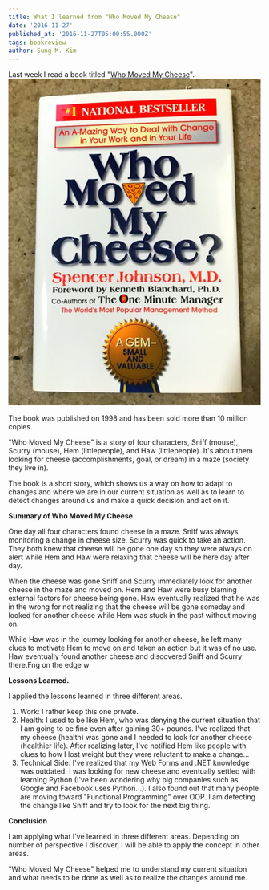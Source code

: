 ```yaml
---
title: What I learned from "Who Moved My Cheese"
date: '2016-11-27'
published_at: '2016-11-27T05:00:55.000Z'
tags: bookreview
author: Sung M. Kim
---
```


Last week I read a book titled "[Who Moved My Cheese](https://www.amazon.com/Who-Moved-My-Cheese-Amazing/dp/0399144463/ref=sr_1_1?ie=UTF8&qid=1480022666&sr=8-1&keywords=who+moved+my+cheese)".![Who Moved My Cheese Cover](./images/Who-Moved-My-Cheese-Cover.jpg)

The book was published on 1998 and has been sold more than 10 million copies.

"Who Moved My Cheese" is a story of four characters, Sniff (mouse), Scurry (mouse), Hem (littlepeople), and Haw (littlepeople). It's about them looking for cheese (accomplishments, goal, or dream) in a maze (society they live in).

The book is a short story, which shows us a way on how to adapt to changes and where we are in our current situation as well as to learn to detect changes around us and make a quick decision and act on it.

**Summary of Who Moved My Cheese**

One day all four characters found cheese in a maze. Sniff was always monitoring a change in cheese size. Scurry was quick to take an action. They both knew that cheese will be gone one day so they were always on alert while Hem and Haw were relaxing that cheese will be here day after day.

When the cheese was gone Sniff and Scurry immediately look for another cheese in the maze and moved on. Hem and Haw were busy blaming external factors for cheese being gone. Haw eventually realized that he was in the wrong for not realizing that the cheese will be gone someday and looked for another cheese while Hem was stuck in the past without moving on.

While Haw was in the journey looking for another cheese, he left many clues to motivate Hem to move on and taken an action but it was of no use. Haw eventually found another cheese and discovered Sniff and Scurry there.Fng on the edge w

**Lessons Learned.**

I applied the lessons learned in three different areas.

1. Work: I rather keep this one private.
2. Health: I used to be like Hem, who was denying the current situation that I am going to be fine even after gaining 30+ pounds. I've realized that my cheese (health) was gone and I needed to look for another cheese (healthier life). After realizing later, I've notified Hem like people with clues to how I lost weight but they were reluctant to make a change...
3. Technical Side: I've realized that my Web Forms and .NET knowledge was outdated. I was looking for new cheese and eventually settled with learning Python (I've been wondering why big companies such as Google and Facebook uses Python...). I also found out that many people are moving toward "Functional Programming" over OOP. I am detecting the change like Sniff and try to look for the next big thing.

**Conclusion**

I am applying what I've learned in three different areas. Depending on number of perspective I discover, I will be able to apply the concept in other areas.

"Who Moved My Cheese" helped me to understand my current situation and what needs to be done as well as to realize the changes around me.

